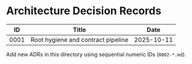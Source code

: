 # Architecture Decision Records

| ID | Title | Date |
|----|-------|------|
| 0001 | Root hygiene and contract pipeline | 2025-10-11 |

Add new ADRs in this directory using sequential numeric IDs (`0002-*.md`).
